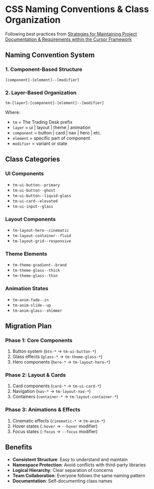 # CSS Naming Conventions & Class Organization

Following best practices from [Strategies for Maintaining Project Documentation & Requirements within the Cursor Framework](https://www.arsturn.com/blog/strategies-for-maintaining-documentation-requirements-cursor)

## Naming Convention System

### 1. Component-Based Structure
```
[component]-[element]--[modifier]
```

### 2. Layer-Based Organization
```
tm-[layer]-[component]-[element]--[modifier]
```

Where:
- `tm` = The Trading Desk prefix
- `layer` = ui | layout | theme | animation
- `component` = button | card | nav | hero | etc.
- `element` = specific part of component
- `modifier` = variant or state

## Class Categories

### UI Components
- `tm-ui-button--primary`
- `tm-ui-button--ghost`
- `tm-ui-button--liquid-glass`
- `tm-ui-card--elevated`
- `tm-ui-input--glass`

### Layout Components
- `tm-layout-hero--cinematic`
- `tm-layout-container--fluid`
- `tm-layout-grid--responsive`

### Theme Elements
- `tm-theme-gradient--brand`
- `tm-theme-glass--thick`
- `tm-theme-glass--thin`

### Animation States
- `tm-anim-fade--in`
- `tm-anim-slide--up`
- `tm-anim-glass--shimmer`

## Migration Plan

### Phase 1: Core Components
1. Button system (`btn-*` → `tm-ui-button-*`)
2. Glass effects (`glass-*` → `tm-theme-glass-*`)
3. Hero components (`hero-*` → `tm-layout-hero-*`)

### Phase 2: Layout & Cards
1. Card components (`card-*` → `tm-ui-card-*`)
2. Navigation (`nav-*` → `tm-layout-nav-*`)
3. Containers (`container-*` → `tm-layout-container-*`)

### Phase 3: Animations & Effects
1. Cinematic effects (`cinematic-*` → `tm-anim-*`)
2. Hover states (`:hover` → `--hover` modifier)
3. Focus states (`:focus` → `--focus` modifier)

## Benefits
- **Consistent Structure**: Easy to understand and maintain
- **Namespace Protection**: Avoid conflicts with third-party libraries
- **Logical Hierarchy**: Clear separation of concerns
- **Team Collaboration**: Everyone follows the same naming pattern
- **Documentation**: Self-documenting class names
